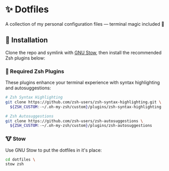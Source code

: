 # ✨ Dotfiles  
A collection of my personal configuration files — terminal magic included 🤠

## 🚀 Installation

Clone the repo and symlink with [GNU Stow](https://www.gnu.org/software/stow/), then install the recommended Zsh plugins below:

### 🔌 Required Zsh Plugins

These plugins enhance your terminal experience with syntax highlighting and autosuggestions:

```bash
# Zsh Syntax Highlighting
git clone https://github.com/zsh-users/zsh-syntax-highlighting.git \
  ${ZSH_CUSTOM:-~/.oh-my-zsh/custom}/plugins/zsh-syntax-highlighting

# Zsh Autosuggestions
git clone https://github.com/zsh-users/zsh-autosuggestions \
  ${ZSH_CUSTOM:-~/.oh-my-zsh/custom}/plugins/zsh-autosuggestions

```

### 🐮 Stow
Use GNU Stow to put the dotfiles in it's place:

```bash
cd dotfiles \
stow zsh
```
